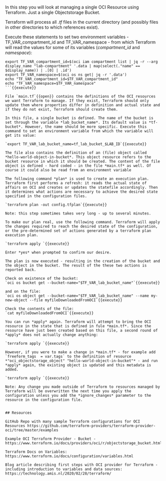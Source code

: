 In this step you will look at managing a single OCI Resource using Terraform. Just a single Objectstorage Bucket.

Terraform will process all *.tf* files in the current directory (and possibly files in other directories to which references exist).

Execute these statements to set two environment variables -TF_VAR_compartment_id and TF_VAR_namespace - from which Terraform will read the values for some of its variables (*compartment_id* and *namespace*):
```
export TF_VAR_compartment_id=$(oci iam compartment list | jq -r --arg display_name "lab-compartment" '.data | map(select(."name" == $display_name)) | .[0] | .id')
export TF_VAR_namespace=$(oci os ns get| jq -r '.data')
echo "TF_VAR_compartment_id=$TF_VAR_compartment_id"
echo "TF_VAR_namespace=$TF_VAR_namespace"
```{{execute}}

File `main.tf`{{open}} contains the definitions of the OCI resources we want Terraform to manage. If they exist, Terraform should only update them where properties differ in definition and actual state and if they do not exist, Terraform should create them.

In this file, a single bucket is defined. The name of the bucket is set through the variable *lab_bucket_name*. Its default value is *tf-bucket*. However, the name should be more specific. Execute this command to set an environment variable from which the variable will get its value:

`export TF_VAR_lab_bucket_name=tf_lab_bucket_$LAB_ID`{{execute}}

The file also contains the definition of an (file) object called *hello-world-object-in-bucket*. This object resource refers to the bucket resource in which it should be created. The content of the file object is defined - hard coded - in the file *main.tf* as well. Of course it could also be read from an environment variable

The following command *plan* is used to create an execution plan. Terraform first performs a refresh: it reads the actual state of affairs on OCI and creates or updates the statefile accordingly. Then it determines what actions are necessary to achieve the desired state specified in the configuration files.

`terraform plan -out config.tfplan`{{execute}}

Note: this step sometimes takes very long - up to several minutes.

To make our plan real, use the following command. Terraform will apply the changes required to reach the desired state of the configuration, or the pre-determined set of actions generated by a terraform plan execution plan.

`terraform apply `{{execute}}

Enter *yes* when prompted to confirm our desire.

The plan is now executed - resulting in the creation of the bucket and the object in the bucket. The result of the these two actions is reported back.

Check on existence of the bucket:
`oci os bucket get --bucket-name="$TF_VAR_lab_bucket_name"`{{execute}}

and on the file:
`oci os object get --bucket-name="$TF_VAR_lab_bucket_name" --name my-new-object --file myfileDownloadedFromOCI`{{execute}}

Check the contents of the file:
`cat myfileDownloadedFromOCI`{{execute}}

You can run *apply* again. Terraform will attempt to bring the OCI resource in the state that is defined in fule *main.tf*. Since the resource have just been created based on this file, a second round of *apply* does not actually change anything:

`terraform apply `{{execute}}

However, if you were to make a change in *main.tf* - for example add `freeform_tags  = var.tags` to the definition of resource *"oci_objectstorage_object" "hello-world-object-in-bucket"* - and run *apply* again, the existing object is updated and this metadata is added.

`terraform apply `{{execute}}

Note: Any change you made outside of Terraform to resources managed by Terraform will be overwritten the next time you apply the configuration unless you add the *ignore_changes* parameter to the resource in the configuration file.


## Resources

GitHub Repo with many sample Terraform configurations for OCI Resources https://github.com/terraform-providers/terraform-provider-oci/tree/master/examples 

Example OCI Terraform Provider - Bucket - https://www.terraform.io/docs/providers/oci/r/objectstorage_bucket.html

Terraform Docs on Variables: https://www.terraform.io/docs/configuration/variables.html 

Blog article describing first steps with OCI provider for Terraform - including introduction to variables and data sources: https://technology.amis.nl/2020/02/28/terraform/ 